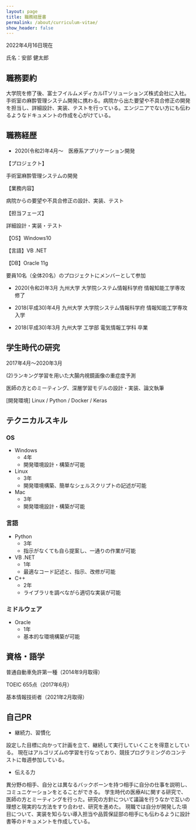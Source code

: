 ```yaml
---
layout: page
title: 職務経歴書
permalink: /about/curriculum-vitae/
show_header: false
---
```


2022年4月16日現在

氏名：安部 健太郎

## 職務要約

大学院を修了後、富士フイルムメディカルITソリューションズ株式会社に入社。手術室の麻酔管理システム開発に携わる。病院から出た要望や不具合修正の開発を担当し、詳細設計、実装、テストを行っている。エンジニアでない方にも伝わるようなドキュメントの作成を心がけている。

## 職務経歴

- 2020(令和2)年4月〜　医療系アプリケーション開発

【プロジェクト】

手術室麻酔管理システムの開発

【業務内容】

病院からの要望や不具合修正の設計、実装、テスト

【担当フェーズ】

詳細設計・実装・テスト


【OS】Windows10

【言語】VB .NET

【DB】Oracle 11g


要員10名（全体20名）のプロジェクトにメンバーとして参加

- 2020(令和2)年3月 九州大学 大学院システム情報科学府 情報知能工学専攻 修了

- 2018(平成30)年4月 九州大学 大学院システム情報科学府 情報知能工学専攻 入学

- 2018(平成30)年3月 九州大学 工学部 電気情報工学科 卒業

## 学生時代の研究

2017年4月〜2020年3月

(2)ランキング学習を用いた大腸内視鏡画像の重症度予測

医師の方とのミーティング、深層学習モデルの設計・実装、論文執筆

[開発環境] Linux / Python / Docker / Keras

## テクニカルスキル

### OS
- Windows
  - 4年
  - 開発環境設計・構築が可能
- Linux
  - 3年
  - 開発環境構築、簡単なシェルスクリプトの記述が可能
- Mac
  - 3年
  - 開発環境設計・構築が可能

### 言語
- Python
  - 3年
  - 指示がなくても自ら提案し、一通りの作業が可能
- VB .NET
  - 1年
  - 最適なコード記述と、指示、改修が可能
- C++
  - 2年
  - ライブラリを調べながら適切な実装が可能

### ミドルウェア

- Oracle
  - 1年
  - 基本的な環境構築が可能

## 資格・語学
普通自動車免許第一種（2014年9月取得）

TOEIC 655点（2017年6月）

基本情報技術者（2021年2月取得）

## 自己PR
- 継続力、習慣化

設定した目標に向かって計画を立て、継続して実行していくことを得意としている。
現在はアルゴリズムの学習を行なっており、競技プログラミングのコンテストに毎週参加している。

- 伝える力

異分野の相手、自分とは異なるバックボーンを持つ相手に自分の仕事を説明し、コミュニケーションをとることができる。
学生時代の医療AIに関する研究で、医師の方とミーティングを行った。研究の方針について議論を行うなかで互いの理想と現実的な方法をすり合わせ、研究を進めた。
現職では自分が開発した項目について、実装を知らない導入担当や品質保証部の相手にも伝わるように設計書等のドキュメントを作成している。
